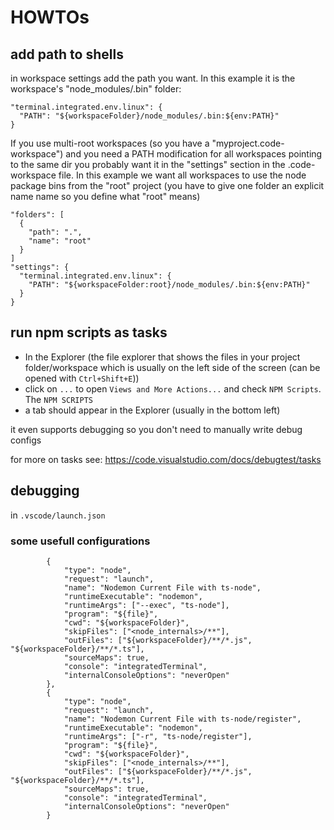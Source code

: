 
# HOWTOs
## add path to shells
in workspace settings add the path you want. In this example it is the workspace's "node_modules/.bin" folder: 
```
"terminal.integrated.env.linux": {
  "PATH": "${workspaceFolder}/node_modules/.bin:${env:PATH}"
}
```
If you use multi-root workspaces (so you have a "myproject.code-workspace") and you need a PATH modification for all workspaces pointing to the same dir you probably want it in the "settings" section in the .code-workspace file.
In this example we want all workspaces to use the node package bins from the "root" project (you have to give one folder an explicit name name so you define what "root" means)
```
"folders": [
  {
    "path": ".",
    "name": "root"
  }
]
"settings": {
  "terminal.integrated.env.linux": {
    "PATH": "${workspaceFolder:root}/node_modules/.bin:${env:PATH}"
  }
}
```

## run npm scripts as tasks
* In the Explorer (the file explorer that shows the files in your project folder/workspace which is usually on the left side of the screen (can be opened with `Ctrl+Shift+E`)) 
* click on  `...` to open `Views and More Actions...` and check `NPM Scripts`. The `NPM SCRIPTS`
* a tab should appear in the Explorer (usually in the bottom left)

it even supports debugging so you don't need to manually write debug configs 

for more on tasks see: https://code.visualstudio.com/docs/debugtest/tasks


## debugging
in `.vscode/launch.json`
### some usefull configurations
```
        {
            "type": "node",
            "request": "launch",
            "name": "Nodemon Current File with ts-node",
            "runtimeExecutable": "nodemon",
            "runtimeArgs": ["--exec", "ts-node"],
            "program": "${file}",
            "cwd": "${workspaceFolder}",
            "skipFiles": ["<node_internals>/**"],
            "outFiles": ["${workspaceFolder}/**/*.js", "${workspaceFolder}/**/*.ts"],
            "sourceMaps": true,
            "console": "integratedTerminal",
            "internalConsoleOptions": "neverOpen"
        },
        {
            "type": "node",
            "request": "launch",
            "name": "Nodemon Current File with ts-node/register",
            "runtimeExecutable": "nodemon",
            "runtimeArgs": ["-r", "ts-node/register"],
            "program": "${file}",
            "cwd": "${workspaceFolder}",
            "skipFiles": ["<node_internals>/**"],
            "outFiles": ["${workspaceFolder}/**/*.js", "${workspaceFolder}/**/*.ts"],
            "sourceMaps": true,
            "console": "integratedTerminal",
            "internalConsoleOptions": "neverOpen"
        }
```

